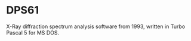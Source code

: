 # DPS61
X-Ray diffraction spectrum analysis software from 1993, written in Turbo Pascal 5 for MS DOS.

